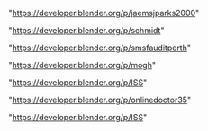 "https://developer.blender.org/p/jaemsjparks2000"

"https://developer.blender.org/p/schmidt"

"https://developer.blender.org/p/smsfauditperth"

"https://developer.blender.org/p/mogh"

"https://developer.blender.org/p/ISS"

 
"https://developer.blender.org/p/onlinedoctor35"


"https://developer.blender.org/p/ISS"


 
